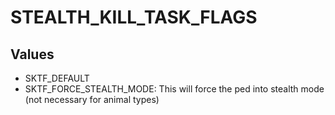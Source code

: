 # STEALTH_KILL_TASK_FLAGS

## Values
* SKTF_DEFAULT
* SKTF_FORCE_STEALTH_MODE: This will force the ped into stealth mode (not necessary for animal types)